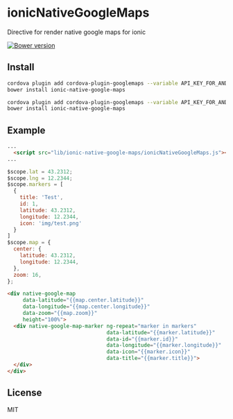# ionicNativeGoogleMaps
Directive for render native google maps for ionic

[![Bower version](https://badge.fury.io/bo/ionic-native-google-maps.svg)](https://github.com/null-none/ionic-native-google-maps)

## Install

```bash
cordova plugin add cordova-plugin-googlemaps --variable API_KEY_FOR_ANDROID="YOUR_ANDROID_API_KEY_IS_HERE" --variable API_KEY_FOR_IOS="YOUR_IOS_API_KEY_IS_HERE"
bower install ionic-native-google-maps
```

```bash
cordova plugin add cordova-plugin-googlemaps --variable API_KEY_FOR_ANDROID="YOUR_ANDROID_API_KEY_IS_HERE" --variable API_KEY_FOR_IOS="YOUR_IOS_API_KEY_IS_HERE"
bower install ionic-native-google-maps
```

## Example

```html
...
  <script src="lib/ionic-native-google-maps/ionicNativeGoogleMaps.js"></script>
...

```


```js
$scope.lat = 43.2312;
$scope.lng = 12.2344;
$scope.markers = [
  {
    title: 'Test',
    id: 1,
    latitude: 43.2312,
    longitude: 12.2344,
    icon: 'img/test.png'
  }
]
$scope.map = {
  center: {
    latitude: 43.2312,
    longitude: 12.2344,
  },
  zoom: 16,
};
```

```html
<div native-google-map
     data-latitude="{{map.center.latitude}}"
     data-longitude="{{map.center.longitude}}"
     data-zoom="{{map.zoom}}"
     height="100%">
  <div native-google-map-marker ng-repeat="marker in markers"
                                data-latitude="{{marker.latitude}}"
                                data-id="{{marker.id}}"
                                data-longitude="{{marker.longitude}}"
                                data-icon="{{marker.icon}}"
                                data-title="{{marker.title}}">
  </div>
</div>
```

## License
MIT
